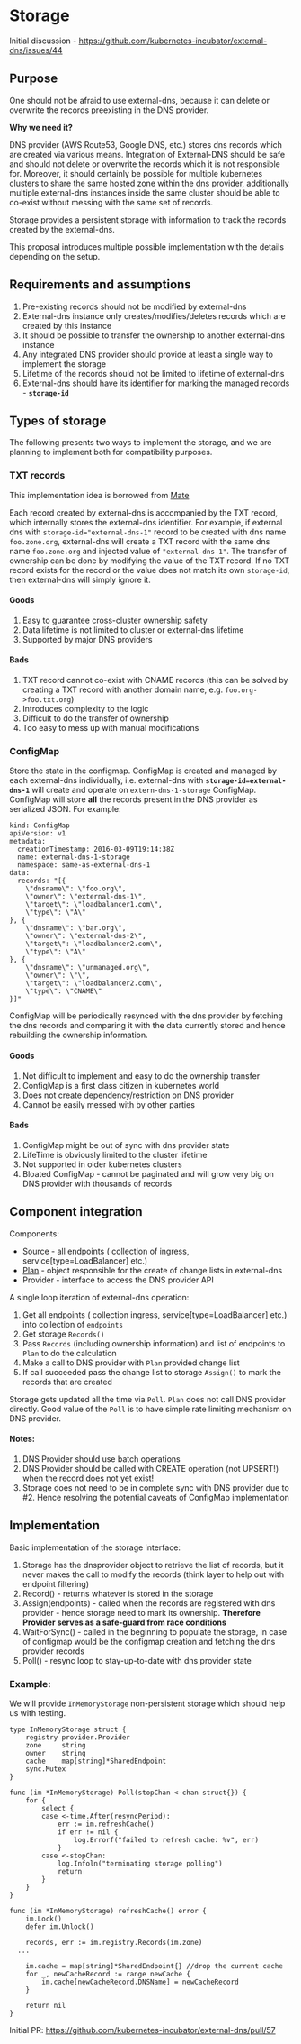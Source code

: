 # Storage

Initial discussion - https://github.com/kubernetes-incubator/external-dns/issues/44

## Purpose

One should not be afraid to use external-dns, because it can delete or overwrite the records preexisting in the DNS provider.

**Why we need it?**

DNS provider (AWS Route53, Google DNS, etc.) stores dns records which are created via various means. Integration of External-DNS should be safe and should not delete or overwrite the records which it is not responsible for. Moreover, it should certainly be possible for multiple kubernetes clusters to share the same hosted zone within the dns provider, additionally multiple external-dns instances inside the same cluster should be able to co-exist without messing with the same set of records.

Storage provides a persistent storage with information to track the records created by the external-dns.

This proposal introduces multiple possible implementation with the details depending on the setup.

## Requirements and assumptions

1. Pre-existing records should not be modified by external-dns
2. External-dns instance only creates/modifies/deletes records which are created by this instance
3. It should be possible to transfer the ownership to another external-dns instance
4. Any integrated DNS provider should provide at least a single way to implement the storage
5. Lifetime of the records should not be limited to lifetime of external-dns
6. External-dns should have its identifier for marking the managed records - **`storage-id`**

## Types of storage

The following presents two ways to implement the storage, and we are planning to implement both for compatibility purposes.

### TXT records

This implementation idea is borrowed from [Mate](https://github.com/zalando-incubator/mate/)

Each record created by external-dns is accompanied by the TXT record, which internally stores the external-dns identifier. For example, if external dns with `storage-id="external-dns-1"` record to be created with dns name `foo.zone.org`, external-dns will create a TXT record with the same dns name `foo.zone.org` and injected value of `"external-dns-1"`. The transfer of ownership can be done by modifying the value of the TXT record.  If no TXT record exists for the record or the value does not match its own `storage-id`, then external-dns will simply ignore it.


#### Goods
1. Easy to guarantee cross-cluster ownership safety
2. Data lifetime is not limited to cluster or external-dns lifetime
3. Supported by major DNS providers

#### Bads
1. TXT record cannot co-exist with CNAME records (this can be solved by creating a TXT record with another domain name, e.g. `foo.org->foo.txt.org`)
2. Introduces complexity to the logic
3. Difficult to do the transfer of ownership
4. Too easy to mess up with manual modifications

### ConfigMap

Store the state in the configmap. ConfigMap is created and managed by each external-dns individually, i.e. external-dns with **`storage-id=external-dns-1`** will create and operate on `extern-dns-1-storage` ConfigMap. ConfigMap will store **all** the records present in the DNS provider as serialized JSON. For example:

```
kind: ConfigMap
apiVersion: v1
metadata:
  creationTimestamp: 2016-03-09T19:14:38Z
  name: external-dns-1-storage
  namespace: same-as-external-dns-1
data:
  records: "[{
	\"dnsname\": \"foo.org\",
	\"owner\": \"external-dns-1\",
	\"target\": \"loadbalancer1.com\",
	\"type\": \"A\"
}, {
	\"dnsname\": \"bar.org\",
	\"owner\": \"external-dns-2\",
	\"target\": \"loadbalancer2.com\",
	\"type\": \"A\"
}, {
	\"dnsname\": \"unmanaged.org\",
	\"owner\": \"\",
	\"target\": \"loadbalancer2.com\",
	\"type\": \"CNAME\"
}]"

```

ConfigMap will be periodically resynced with the dns provider by fetching the dns records and comparing it with the data currently stored and hence rebuilding the ownership information.

#### Goods
1. Not difficult to implement and easy to do the ownership transfer
2. ConfigMap is a first class citizen in kubernetes world
3. Does not create dependency/restriction on DNS provider
4. Cannot be easily messed with by other parties

#### Bads
1. ConfigMap might be out of sync with dns provider state
2. LifeTime is obviously limited to the cluster lifetime
3. Not supported in older kubernetes clusters
4. Bloated ConfigMap - cannot be paginated and will grow very big on DNS provider with thousands of records


## Component integration

Components:
* Source - all endpoints ( collection of ingress, service[type=LoadBalancer] etc.)
* [Plan](https://github.com/kubernetes-incubator/external-dns/issues/13) - object responsible for the create of change lists in external-dns
* Provider - interface to access the DNS provider API

A single loop iteration of external-dns operation:

1. Get all endpoints ( collection ingress, service[type=LoadBalancer] etc.) into collection of `endpoints`
2. Get storage `Records()`
3. Pass `Records` (including ownership information) and list of endpoints to `Plan` to do the calculation
4. Make a call to DNS provider with `Plan` provided change list
5. If call succeeded pass the change list to storage `Assign()` to mark the records that are created

Storage gets updated all the time via `Poll`. `Plan` does not call DNS provider directly. Good value of the `Poll` is to have simple rate limiting mechanism on DNS provider.  

#### Notes:

1. DNS Provider should use batch operations
2. DNS Provider should be called with CREATE operation (not UPSERT!) when the record does not yet exist!
3. Storage does not need to be in complete sync with DNS provider due to #2. Hence resolving the potential caveats of ConfigMap implementation


## Implementation

Basic implementation of the storage interface:

1. Storage has the dnsprovider object to retrieve the list of records, but it never makes the call to modify the records (think layer to help out with endpoint filtering)
2. Record() - returns whatever is stored in the storage
3. Assign(endpoints) - called when the records are registered with dns provider - hence storage need to mark its ownership. **Therefore Provider serves as a safe-guard from race conditions**
4. WaitForSync() - called in the beginning to populate the storage, in case of configmap would be the configmap creation and fetching the dns provider records
5. Poll() - resync loop to stay-up-to-date with dns provider state


### Example:

We will provide `InMemoryStorage` non-persistent storage which should help us with testing.

```
type InMemoryStorage struct {
	registry provider.Provider
	zone     string
	owner    string
	cache    map[string]*SharedEndpoint
	sync.Mutex
}

func (im *InMemoryStorage) Poll(stopChan <-chan struct{}) {
	for {
		select {
		case <-time.After(resyncPeriod):
			err := im.refreshCache()
			if err != nil {
				log.Errorf("failed to refresh cache: %v", err)
			}
		case <-stopChan:
			log.Infoln("terminating storage polling")
			return
		}
	}
}

func (im *InMemoryStorage) refreshCache() error {
	im.Lock()
	defer im.Unlock()

	records, err := im.registry.Records(im.zone)
  ...

	im.cache = map[string]*SharedEndpoint{} //drop the current cache
	for _, newCacheRecord := range newCache {
		im.cache[newCacheRecord.DNSName] = newCacheRecord
	}

	return nil
}
```

Initial PR: https://github.com/kubernetes-incubator/external-dns/pull/57
